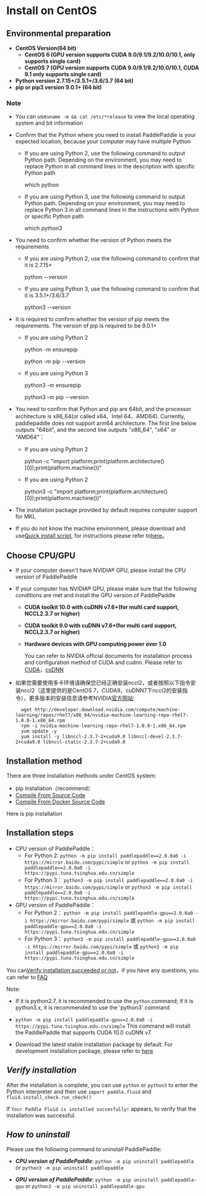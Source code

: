 # **Install on CentOS**


## Environmental preparation

* **CentOS Version(64 bit)**
    * **CentOS 6 (GPU version supports CUDA 9.0/9.1/9.2/10.0/10.1, only supports single card)**
    * **CentOS 7 (GPU version supports CUDA 9.0/9.1/9.2/10.0/10.1, CUDA 9.1 only supports single card)**
* **Python version 2.7.15+/3.5.1+/3.6/3.7 (64 bit)**
* **pip or pip3 version 9.0.1+ (64 bit)**

### Note

* You can use`uname -m && cat /etc/*release` to view the local operating system and bit information
* Confirm that the Python where you need to install PaddlePaddle is your expected location, because your computer may have multiple Python

    * If you are using Python 2, use the following command to output Python path. Depending on the environment, you may need to replace Python in all command lines in the description with specific Python path

        which python

    * If you are using Python 3, use the following command to output Python path. Depending on your environment, you may need to replace Python 3 in all command lines in the instructions with Python or specific Python path

        which python3

* You need to confirm whether the version of Python meets the requirements

    * If you are using Python 2, use the following command to confirm that it is 2.7.15+

        python --version

    * If you are using Python 3, use the following command to confirm that it is 3.5.1+/3.6/3.7

        python3 --version

* It is required to confirm whether the version of pip meets the requirements. The version of pip is required to be 9.0.1+

    * If you are using Python 2

        python -m ensurepip

        python -m pip --version

    * If you are using Python 3

        python3 -m ensurepip

        python3 -m pip --version

* You need to confirm that Python and pip are 64bit, and the processor architecture is x86_64(or called x64、Intel 64、AMD64). Currently, paddlepaddle does not support arm64 architecture. The first line below outputs "64bit", and the second line outputs "x86_64", "x64" or "AMD64"：

    * If you are using Python 2

        python -c "import platform;print(platform.architecture()[0]);print(platform.machine())"

    * If you are using Python 2

        python3 -c "import platform;print(platform.architecture()[0]);print(platform.machine())"

* The installation package provided by default requires computer support for MKL
* If you do not know the machine environment, please download and use[Quick install script](https://fast-install.bj.bcebos.com/fast_install.sh), for instructions please refer to[here](https://github.com/PaddlePaddle/FluidDoc/tree/develop/doc/fluid/install/install_script.md)。

## Choose CPU/GPU

* If your computer doesn't have NVIDIA® GPU, please install the CPU version of PaddlePaddle

* If your computer has NVIDIA® GPU, please make sure that the following conditions are met and install the GPU version of PaddlePaddle

	* **CUDA toolkit 10.0 with cuDNN v7.6+(for multi card support, NCCL2.3.7 or higher)**
	* **CUDA toolkit 9.0 with cuDNN v7.6+(for multi card support, NCCL2.3.7 or higher)**
	* **Hardware devices with GPU computing power over 1.0**

		You can refer to NVIDIA official documents for installation process and configuration method of CUDA and cudnn. Please refer to [CUDA](https://docs.nvidia.com/cuda/cuda-installation-guide-linux/)，[cuDNN](https://docs.nvidia.com/deeplearning/sdk/cudnn-install/)

* 如果您需要使用多卡环境请确保您已经正确安装nccl2，或者按照以下指令安装nccl2（这里提供的是CentOS 7，CUDA9，cuDNN7下nccl2的安装指令），更多版本的安装信息请参考NVIDIA[官方网站](https://developer.nvidia.com/nccl):


		wget http://developer.download.nvidia.com/compute/machine-learning/repos/rhel7/x86_64/nvidia-machine-learning-repo-rhel7-1.0.0-1.x86_64.rpm
		rpm -i nvidia-machine-learning-repo-rhel7-1.0.0-1.x86_64.rpm
		yum update -y
		yum install -y libnccl-2.3.7-2+cuda9.0 libnccl-devel-2.3.7-2+cuda9.0 libnccl-static-2.3.7-2+cuda9.0

## Installation method

There are three installation methods under CentOS system:

* pip installation（recommend）
* [Compile From Source Code](./compile/compile_CentOS_en.html#ct_source)
* [Compile From Docker Source Code](./compile/compile_CentOS_en.html#ct_docker)

Here is pip installation

## Installation steps

* CPU version of PaddlePaddle：
  * For Python 2: `python -m pip install paddlepaddle==2.0.0a0 -i https://mirror.baidu.com/pypi/simple` or `python -m pip install paddlepaddle==2.0.0a0 -i https://pypi.tuna.tsinghua.edu.cn/simple`
  * For Python 3： `python3 -m pip install paddlepaddle==2.0.0a0 -i https://mirror.baidu.com/pypi/simple` or `python3 -m pip install paddlepaddle==2.0.0a0 -i https://pypi.tuna.tsinghua.edu.cn/simple`
* GPU version of PaddlePaddle：
  * For Python 2： `python -m pip install paddlepaddle-gpu==2.0.0a0 -i https://mirror.baidu.com/pypi/simple` 或 `python -m pip install paddlepaddle-gpu==2.0.0a0 -i https://pypi.tuna.tsinghua.edu.cn/simple`
  * For Python 3： `python3 -m pip install paddlepaddle-gpu==2.0.0a0 -i https://mirror.baidu.com/pypi/simple` 或 `python3 -m pip install paddlepaddle-gpu==2.0.0a0 -i https://pypi.tuna.tsinghua.edu.cn/simple`

You can[Verify installation succeeded or not](#check)，if you have any questions, you can refer to [FAQ](./FAQ.html)


Note: 

* If it is python2.7, it is recommended to use the `python` command; if it is python3.x, it is recommended to use the 'python3' command


* `python -m pip install paddlepaddle-gpu==2.0.0a0 -i https://pypi.tuna.tsinghua.edu.cn/simple` This command will install the PaddlePaddle that supports CUDA 10.0 cuDNN v7. 


* Download the latest stable installation package by default. For development installation package, please refer to [here](./Tables.html#ciwhls)

<a name="check"></a>
## ***Verify installation***

After the installation is complete, you can use `python` or `python3` to enter the Python interpreter and then use `import paddle.fluid` and `fluid.install_check.run_check()`

If `Your Paddle Fluid is installed succesfully!` appears, to verify that the installation was successful.


## ***How to uninstall***

Please use the following command to uninstall PaddlePaddle:

* ***CPU version of PaddlePaddle***: `python -m pip uninstall paddlepaddle` or `python3 -m pip uninstall paddlepaddle`

* ***GPU version of PaddlePaddle***: `python -m pip uninstall paddlepaddle-gpu` or `python3 -m pip uninstall paddlepaddle-gpu`
